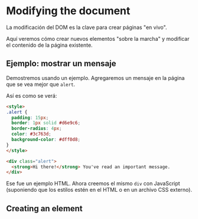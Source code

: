 # Modifying the document

La modificación del DOM es la clave para crear páginas "en vivo".

Aquí veremos cómo crear nuevos elementos "sobre la marcha" y modificar el contenido de la página existente.

## Ejemplo: mostrar un mensaje

Demostremos usando un ejemplo. Agregaremos un mensaje en la página que se vea mejor que `alert`.

Así es como se verá:

```html
<style>
.alert {
  padding: 15px;
  border: 1px solid #d6e9c6;
  border-radius: 4px;
  color: #3c763d;
  background-color: #dff0d8;
}
</style>

<div class="alert">
  <strong>Hi there!</strong> You've read an important message.
</div>
```

Ese fue un ejemplo HTML. Ahora creemos el mismo `div` con JavaScript (suponiendo que los estilos estén en el HTML o en un archivo CSS externo).

## Creating an element